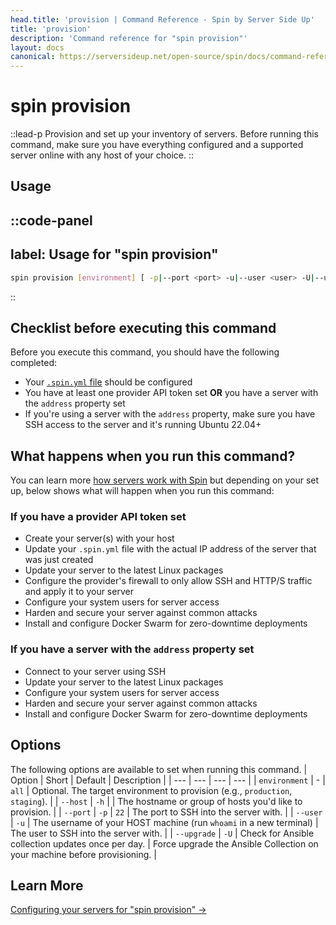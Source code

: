 ```yaml
---
head.title: 'provision | Command Reference - Spin by Server Side Up'
title: 'provision'
description: 'Command reference for "spin provision"'
layout: docs
canonical: https://serversideup.net/open-source/spin/docs/command-reference/provision
---
```

# spin provision
::lead-p
Provision and set up your inventory of servers. Before running this command, make sure you have everything configured and a supported server online with any host of your choice.
::

## Usage
::code-panel
---
label: Usage for "spin provision"
---
```bash
spin provision [environment] [ -p|--port <port> -u|--user <user> -U|--upgrade ]
```
::

## Checklist before executing this command
Before you execute this command, you should have the following completed:

- Your [`.spin.yml` file](/docs/server-configuration/server-configuration-basics) should be configured
- You have at least one provider API token set **OR** you have a server with the `address` property set
- If you're using a server with the `address` property, make sure you have SSH access to the server and it's running Ubuntu 22.04+

## What happens when you run this command?
You can learn more [how servers work with Spin](/docs/server-configuration/spin-yml-usage#how-servers-work-with-spin) but depending on your set up, below shows what will happen when you run this command:

### If you have a provider API token set
- Create your server(s) with your host
- Update your `.spin.yml` file with the actual IP address of the server that was just created
- Update your server to the latest Linux packages
- Configure the provider's firewall to only allow SSH and HTTP/S traffic and apply it to your server
- Configure your system users for server access
- Harden and secure your server against common attacks
- Install and configure Docker Swarm for zero-downtime deployments

### If you have a server with the `address` property set
- Connect to your server using SSH
- Update your server to the latest Linux packages
- Configure your system users for server access
- Harden and secure your server against common attacks
- Install and configure Docker Swarm for zero-downtime deployments

## Options
The following options are available to set when running this command.
| Option | Short | Default | Description |
| --- | --- | --- | --- |
| `environment` | - | `all` | Optional. The target environment to provision (e.g., `production`, `staging`). |
| `--host` | `-h` | <none> | The hostname or group of hosts you'd like to provision. |
| `--port` | `-p` | `22` | The port to SSH into the server with. |
| `--user` | `-u` | The username of your HOST machine (run `whoami` in a new terminal) | The user to SSH into the server with. |
| `--upgrade` | `-U` | Check for Ansible collection updates once per day. | Force upgrade the Ansible Collection on your machine before provisioning. |

## Learn More
[Configuring your servers for "spin provision" →](/docs/server-configuration/server-configuration-basics)